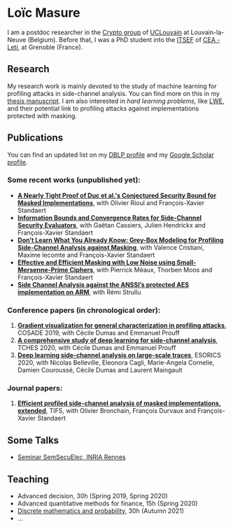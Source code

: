 # Loïc Masure

I am a postdoc researcher in the [Crypto group](https://www-crypto.elen.ucl.ac.be/) of [UCLouvain](https://uclouvain.be/fr/index.html) at Louvain-la-Neuve (Belgium). Before that, I was a PhD student into the [ITSEF](https://www.ssi.gouv.fr/en/certification/common-criteria-certification/licensed-itsef/) of [CEA - Leti](https://www.leti-cea.fr/cea-tech/leti), at Grenoble (France).


## Research
My research work is mainly devoted to the study of machine learning for profiling attacks in side-channel analysis. You can find more on this in my [thesis manuscript](https://tel.archives-ouvertes.fr/tel-03651269). I am also interested in *hard learning problems*, like [LWE](https://en.wikipedia.org/wiki/Learning_with_errors), and their potential link to profiling attacks against implementations protected with masking.


## Publications
You can find an updated list on my [DBLP profile](https://dblp.org/pid/233/0352.html) and my [Google Scholar profile](https://scholar.google.com/citations?user=ELDEEgEAAAAJ&hl=fr).
### Some recent works (unpublished yet):
* **[A Nearly Tight Proof of Duc et al.'s Conjectured Security Bound for Masked Implementations](https://eprint.iacr.org/2022/600)**, with Olivier Rioul and François-Xavier Standaert
* **[Information Bounds and Convergence Rates for Side-Channel Security Evaluators](https://eprint.iacr.org/2022/490)**, with Gaëtan Cassiers, Julien Hendrickx and François-Xavier Standaert
* **[Don’t Learn What You Already Know: Grey-Box Modeling for Profiling Side-Channel Analysis against Masking](https://eprint.iacr.org/2022/493)**, with Valence Cristiani, Maxime lecomte and François-Xavier Standaert
* **[Effective and Efficient Masking with Low Noise using Small-Mersenne-Prime Ciphers](https://eprint.iacr.org/2022/863)**, with Pierrick Méaux, Thorben Moos and François-Xavier Standaert
* **[Side Channel Analysis against the ANSSI’s protected AES implementation on ARM](https://eprint.iacr.org/2021/592)**, with Rémi Strullu


### Conference papers (in chronological order):
1. **[Gradient visualization for general characterization in profiling attacks](https://link.springer.com/chapter/10.1007/978-3-030-16350-1_9)**, COSADE 2019, with Cécile Dumas and Emmanuel Prouff
2. **[A comprehensive study of deep learning for side-channel analysis](https://tches.iacr.org/index.php/TCHES/article/view/8402)**, TCHES 2020, with Cécile Dumas and Emmanuel Prouff
3. **[Deep learning side-channel analysis on large-scale traces](https://link.springer.com/chapter/10.1007/978-3-030-58951-6_22)**, ESORICS 2020, with Nicolas Belleville, Eleonora Cagli, Marie-Angela Cornelie, Damien Couroussé, Cécile Dumas and Laurent Maingault

### Journal papers: 
1. **[Efficient profiled side-channel analysis of masked implementations, extended](https://ieeexplore.ieee.org/document/9686688)**, TIFS, with Olivier Bronchain, François Durvaux and François-Xavier Standaert

## Some Talks
* [Seminar SemSecuElec, INRIA Rennes](https://videos-rennes.inria.fr/video/S1JvR1v9L?sortBy=date&sortOrder=desc&dateStart=1577833200000&dateEnd=1580684400000&query=SemSecuElec&searchInPois=0)

## Teaching
* Advanced decision, 30h (Spring 2019, Spring 2020)
* Advanced quantitative methods for finance, 15h (Spring 2020)
* [Discrete mathematics and probability](https://uclouvain.be/en-cours-2022-lepl1108), 30h (Autumn 2021)
* ...
